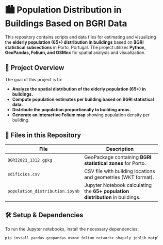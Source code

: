 # 🏙️ Population Distribution in Buildings Based on BGRI Data  

This repository contains scripts and data files for estimating and visualizing the **elderly population (65+) distribution in buildings** based on **BGRI statistical subsections** in Porto, Portugal. The project utilizes **Python, GeoPandas, Folium, and OSMnx** for spatial analysis and visualization.  

## 📌 Project Overview  

The goal of this project is to:  
- **Analyze the spatial distribution of the elderly population (65+) in buildings.**  
- **Compute population estimates per building based on BGRI statistical data.**  
- **Distribute the population proportionally to building areas.**  
- **Generate an interactive Folium map** showing population density per building.  

## 📂 Files in this Repository  

| File | Description |
|------|------------|
| `BGRI2021_1312.gpkg` | GeoPackage containing **BGRI statistical zones** for Porto. |
| `edificios.csv` | CSV file with building locations and geometries (WKT format). |
| `population_distribution.ipynb` | Jupyter Notebook calculating the **65+ population distribution** in buildings. |

## 🛠️ Setup & Dependencies  

To run the Jupyter notebooks, install the necessary dependencies:  

```bash
pip install pandas geopandas osmnx folium networkx shapely joblib matplotlib numpy
